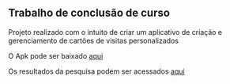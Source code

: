 ## Trabalho de conclusão de curso

Projeto realizado com o intuito de criar um aplicativo de criação e gerenciamento de cartões de visitas personalizados

O Apk pode ser baixado [aqui](https://raw.githubusercontent.com/ViniciusJMR/busycard-app/main/app/release/businesscardmanager.apk)

Os resultados da pesquisa podem ser acessados [aqui](https://raw.githubusercontent.com/ViniciusJMR/busycard-app/main/Testes%20de%20usabilidade%20e%20Funcionalidade%20-%20v2%20(respostas).xlsx)

